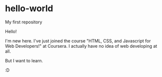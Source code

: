 # hello-world
My first repository

Hello!

I'm new here. 
I've just joined the course "HTML, CSS, and Javascript for Web Developers!" at Coursera.
I actually have no idea of web developing at all.

But I want to learn. 

:D
